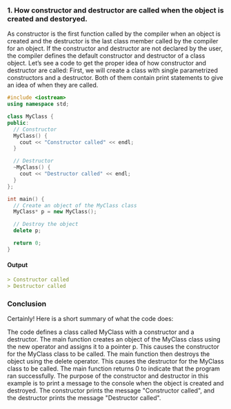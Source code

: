 ### 1. How constructor and destructor are called when the object is created and destoryed.

As constructor is the first function called by the compiler when an object is created and the destructor is the last class member called by the compiler for an object. If the constructor and destructor are not declared by the user, the compiler defines the default constructor and destructor of a class object.
Let’s see a code to get the proper idea of how constructor and destructor are called:
First, we will create a class with single parametrized constructors and a destructor. Both of them contain print statements to give an idea of when they are called.

```cpp
#include <iostream>
using namespace std;

class MyClass {
public:
  // Constructor
  MyClass() {
    cout << "Constructor called" << endl;
  }

  // Destructor
  ~MyClass() {
    cout << "Destructor called" << endl;
  }
};

int main() {
  // Create an object of the MyClass class
  MyClass* p = new MyClass();

  // Destroy the object
  delete p;

  return 0;
}
```


#### Output

```md
> Constructor called
> Destructor called
```

### Conclusion

Certainly! Here is a short summary of what the code does:

The code defines a class called MyClass with a constructor and a destructor.
The main function creates an object of the MyClass class using the new operator and assigns it to a pointer p. This causes the constructor for the MyClass class to be called.
The main function then destroys the object using the delete operator. This causes the destructor for the MyClass class to be called.
The main function returns 0 to indicate that the program ran successfully.
The purpose of the constructor and destructor in this example is to print a message to the console when the object is created and destroyed. The constructor prints the message "Constructor called", and the destructor prints the message "Destructor called".